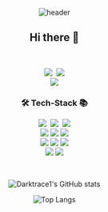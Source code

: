 <div align="center">
  
![header](https://capsule-render.vercel.app/api?type=waving&color=gradient&height=250&section=header&text=%20Jin%20Bum%20Kim&&fontAlignY=45&fontSize=85&fontColor=89f7fe)
  
<h2 align="center">Hi there 👋</h2>
<br>
<p align="center">
  <a href="https://www.instagram.com/kk_jbyl/"><img src="https://img.shields.io/badge/Instagram-E4405F?style=flat-square&logo=Instagram&logoColor=white&link=https://www.instagram.com/kk_jbyl/"/></a>&nbsp
  <a href="mailto:jinbum9958@gmail.com"><img src="https://img.shields.io/badge/Gmail-d14836?style=flat-square&logo=Gmail&logoColor=white&link=jinbum9958@gmail.com"/></a>
  <br>
  <a href="https://hits.seeyoufarm.com"><img src="https://hits.seeyoufarm.com/api/count/incr/badge.svg?url=https%3A%2F%2Fgithub.com%2FDarktrace1&count_bg=%23C868F0&title_bg=%23555555&icon=github.svg&icon_color=%23E7E7E7&title=hits&edge_flat=false"/></a>
</p>

<h3 align="center">🛠 Tech-Stack 📚</h3>

<p align="center">
  <img src="https://img.shields.io/badge/C-A8B9CC?style=flat-square&logo=C&logoColor=white"/></a>&nbsp 
  <img src="https://img.shields.io/badge/C++-00599C?style=flat-square&logo=C%2B%2B&logoColor=white"/></a>&nbsp
  <img src="https://img.shields.io/badge/GO-00ADD8?style=flat-square&logo=Go&logoColor=black">
  <br>
  <img src="https://img.shields.io/badge/flutter-02569B?style=flat-square&logo=flutter&logoColor=white">
  <img src="https://img.shields.io/badge/gin-008ECF?style=flat-square&logo=gin&logoColor=white">
  <img src="https://img.shields.io/badge/NestJS-E0234E?style=flat-square&logo=nestjs&logoColor=white">
  <br>
  <img src="https://img.shields.io/badge/redis-DC382D?style=flat-square&logo=redis&logoColor=white">
  <img src="https://img.shields.io/badge/mongodb-47A248?style=flat-square&logo=mongodb&logoColor=white">
  <img src="https://img.shields.io/badge/docker-2496ED?style=flat-square&logo=docker&logoColor=white">
  <br>
  <img src="https://img.shields.io/badge/Git-F05032?style=flat&logo=Git&logoColor=white">
  <img src="https://img.shields.io/badge/aws-232F3E?style=flat-square&logo=amazonaws&logoColor=white">
</p>

<br>

<p align="right">
  
  ![Darktrace1's GitHub stats](https://github-readme-stats.vercel.app/api?username=Darktrace1&theme=radical)
  
  ![Top Langs](https://github-readme-stats.vercel.app/api/top-langs/?username=Darktrace1&layout=compact)
  
</p>
</div>
